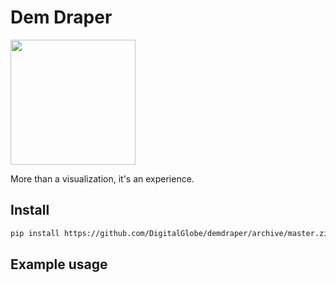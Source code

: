 # Dem Draper

<img src="https://daeandwrite.files.wordpress.com/2015/04/mad-men-silhouette.jpg" width="200">

More than a visualization, it's an experience.  

## Install

```bash
pip install https://github.com/DigitalGlobe/demdraper/archive/master.zip && jupyter nbextension enable --py demdraper
```

## Example usage 

```python

```
